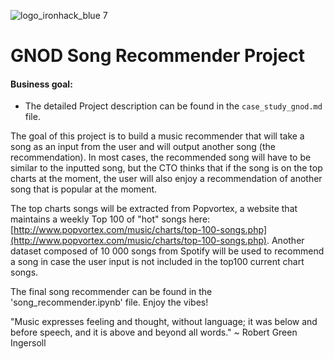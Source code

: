 ![logo_ironhack_blue 7](https://user-images.githubusercontent.com/23629340/40541063-a07a0a8a-601a-11e8-91b5-2f13e4e6b441.png)

# GNOD Song Recommender Project

#### Business goal:

- The detailed Project description can be found in the `case_study_gnod.md` file.

The goal of this project is to build a music recommender that will take a song as an input from the user and will output another song (the recommendation). In most cases, the recommended song will have to be similar to the inputted song, but the CTO thinks that if the song is on the top charts at the moment, the user will also enjoy a recommendation of another song that is popular at the moment.

The top charts songs will be extracted from Popvortex, a website that maintains a weekly Top 100 of "hot" songs here: [http://www.popvortex.com/music/charts/top-100-songs.php](http://www.popvortex.com/music/charts/top-100-songs.php). Another dataset composed of 10 000 songs from Spotify will be used to recommend a song in case the user input is not included in the top100 current chart songs.

The final song recommender can be found in the 'song_recommender.ipynb' file. Enjoy the vibes!

"Music expresses feeling and thought, without language; it was below and before speech, and it is above and beyond all words." ~ Robert Green Ingersoll
